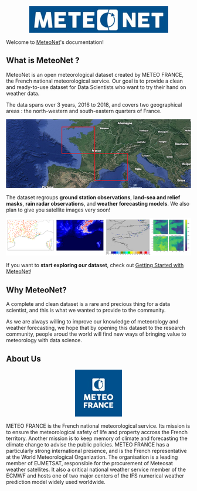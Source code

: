 

<div style="text-align:center"><a href="https://meteonet.umr-cnrm.fr/index.html" style="text-align:center"><img src="img/LogoMeteoNet4.png" ></a></div>


Welcome to [MeteoNet](https://meteonet.umr-cnrm.fr/index.html)'s documentation! 
## What is MeteoNet ?

MeteoNet is an open meteorological dataset created by METEO FRANCE, the French national meteorological service. Our goal is to provide a clean and ready-to-use dataset for Data Scientists who want to try their hand on weather data.

The data spans over 3 years, 2016 to 2018, and covers two geographical areas : the north-western and south-eastern quarters of France.

![Map](img/Map.png)

The dataset regroups **ground station observations**, **land-sea and relief masks**, **rain radar observations**, and **weather forecasting models**. We also plan to give you satellite images very soon!

![Data](img/Data.png)

If you want to **start exploring our dataset**, check out [Getting Started with MeteoNet](getting-started)!

## Why MeteoNet?

A complete and clean dataset is a rare and precious thing for a data scientist, and this is what we wanted to provide to the community.

As we are always willing to improve our knowledge of meteorology and weather forecasting, we hope that by opening this dataset to the research community, people aroud the world will find new ways of bringing value to meteorology with data science.


## About Us


<div style="text-align:center"><a href="http://www.meteofrance.com" style="text-align:center"><img src="img/LogoMeteoFrance.jpeg" ></a></div>

METEO FRANCE is the French national meteorological service. Its mission is to ensure the meteorological safety of life and property accross the French territory. Another mission is to keep memory of climate and forecasting the climate change to advise the public policies. METEO FRANCE has a particularly strong international presence, and is the French representative at the World Meteorological Organization. The organisation is a leading member of EUMETSAT, responsible for the procurement of Meteosat weather satellites. It also a critical national weather service member of the ECMWF and hosts one of two major centers of the IFS numerical weather prediction model widely used worldwide. 